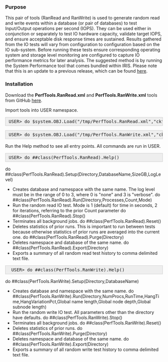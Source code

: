 ### Purpose

This pair of tools (RanRead and RanWrite) is used to generate random read and write events within a database (or pair of databases) to test Input/Output operations per second (IOPS). They can be used either in conjunction or separately to test IO hardware capacity, validate target IOPS, and ensure acceptable disk response times are sustained. Results gathered from the IO tests will vary from configuration to configuration based on the IO sub-system. Before running these tests ensure corresponding operating system and storage level monitoring are configured to capture IO performance metrics for later analysis. The suggested method is by running the System Performance tool that comes bundled within IRIS. Please note that this is an update to a previous release, which can be found [here](https://community.intersystems.com/post/random-read-io-storage-performance-tool).

<!--break-->

### Installation

Download the **PerfTools.RanRead.xml** and **PerfTools.RanWrite.xml** tools from GitHub [here](https://github.com/intersystems-community/perftools-io-test-suite).

Import tools into USER namespace.

<pre style="border: 1px solid rgb(204, 204, 204); padding: 5px 10px; background: rgb(238, 238, 238);">USER> do $system.OBJ.Load("/tmp/PerfTools.RanRead.xml","ckf")</pre>
<pre style="border: 1px solid rgb(204, 204, 204); padding: 5px 10px; background: rgb(238, 238, 238);">USER> do $system.OBJ.Load("/tmp/PerfTools.RanWrite.xml","ckf")</pre>

Run the Help method to see all entry points. All commands are run in USER.

<pre style="border: 1px solid rgb(204, 204, 204); padding: 5px 10px; background: rgb(238, 238, 238);">USER> do ##class(PerfTools.RanRead).Help()</pre>

do ##class(PerfTools.RanRead).Setup(Directory,DatabaseName,SizeGB,LogLevel)
 - Creates database and namespace with the same name. The log level must be in the range of 0 to 3, where 0 is "none" and 3 is "verbose".
do ##class(PerfTools.RanRead).Run(Directory,Processes,Count,Mode)
 - Run the random read IO test. Mode is 1 (default) for time in seconds, 2 for iterations, referring to the prior Count parameter
do ##class(PerfTools.RanRead).Stop()
 - Terminates all background jobs.
do ##class(PerfTools.RanRead).Reset()
 - Deletes statistics of prior runs. This is important to run between tests because otherwise statistics of prior runs are averaged into the current one.
do ##class(PerfTools.RanRead).Purge(Directory)
 - Deletes namespace and database of the same name.
do ##class(PerfTools.RanRead).Export(Directory)
 - Exports a summary of all random read test history to comma delimited text file.

<pre style="border: 1px solid rgb(204, 204, 204); padding: 5px 10px; background: rgb(238, 238, 238);"> USER> do ##class(PerfTools.RanWrite).Help()</pre>

do ##class(PerfTools.RanWrite).Setup(Directory,DatabaseName)
 - Creates database and namespace with the same name.
do ##class(PerfTools.RanWrite).Run(Directory,NumProcs,RunTime,HangTime,HangVariationPct,Global name length,Global node depth,Global subnode length)
 - Run the random write IO test. All parameters other than the directory have defaults.
do ##class(PerfTools.RanWrite).Stop()
 - Terminates all background jobs.
do ##class(PerfTools.RanWrite).Reset()
 - Deletes statistics of prior runs.
do ##class(PerfTools.RanWrite).Purge(Directory)
 - Deletes namespace and database of the same name.
do ##class(PerfTools.RanWrite).Export(Directory)
 - Exports a summary of all random write test history to comma delimited text file.
